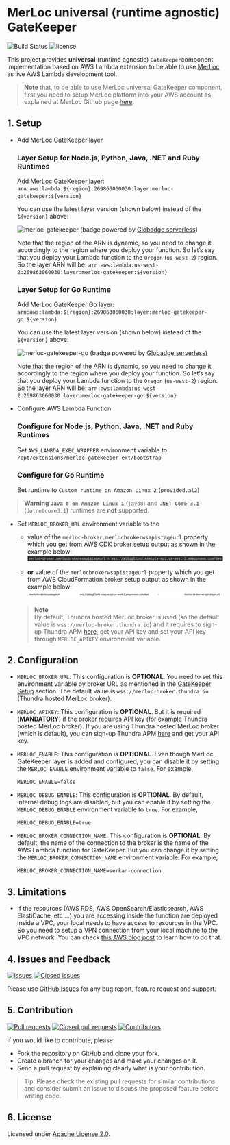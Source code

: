 # MerLoc universal (runtime agnostic) GateKeeper

![Build Status](https://github.com/thundra-io/merloc-gatekeeper-aws-lambda-extension/actions/workflows/build.yml/badge.svg)
![license](https://img.shields.io/badge/License-Apache_2.0-blue.svg)

This project provides **universal** (runtime agnostic) `GateKeeper`component implementation based on AWS Lambda extension
to be able to use [MerLoc](https://github.com/thundra-io/merloc) as live AWS Lambda development tool.

> **Note** that, to be able to use MerLoc universal GateKeeper component,
> first you need to setup MerLoc platform into your AWS account
> as explained at MerLoc Github page [here](https://github.com/thundra-io/merloc).

## 1. Setup

- Add MerLoc GateKeeper layer
  
  ### Layer Setup for Node.js, Python, Java, .NET and Ruby Runtimes
  Add MerLoc GateKeeper layer: `arn:aws:lambda:${region}:269863060030:layer:merloc-gatekeeper:${version}`

  You can use the latest layer version (shown below) instead of the `${version}` above:

  ![merloc-gatekeeper](https://api.globadge.com/v1/badgen/aws/lambda/layer/latest-version/us-east-1/269863060030/merloc-gatekeeper) (badge powered by [Globadge serverless](https://www.globadge.com/badges/serverless))

  Note that the region of the ARN is dynamic, so you need to change it accordingly to the region where you deploy your function.
  So let’s say that you deploy your Lambda function to the `Oregon` (`us-west-2`) region.
  So the layer ARN will be: `arn:aws:lambda:us-west-2:269863060030:layer:merloc-gatekeeper:${version}`

  ### Layer Setup for Go Runtime

  Add MerLoc GateKeeper Go layer: `arn:aws:lambda:${region}:269863060030:layer:merloc-gatekeeper-go:${version}`

  You can use the latest layer version (shown below) instead of the `${version}` above:

  ![merloc-gatekeeper-go](https://api.globadge.com/v1/badgen/aws/lambda/layer/latest-version/us-east-1/269863060030/merloc-gatekeeper-go) (badge powered by [Globadge serverless](https://www.globadge.com/badges/serverless))

  Note that the region of the ARN is dynamic, so you need to change it accordingly to the region where you deploy your function.
  So let’s say that you deploy your Lambda function to the `Oregon` (`us-west-2`) region.
  So the layer ARN will be: `arn:aws:lambda:us-west-2:269863060030:layer:merloc-gatekeeper-go:${version}`


- Configure AWS Lambda Function

  ### Configure for Node.js, Python, Java, .NET and Ruby Runtimes
  Set `AWS_LAMBDA_EXEC_WRAPPER` environment variable to `/opt/extensions/merloc-gatekeeper-ext/bootstrap`

  ### Configure for Go Runtime
  Set runtime to `Custom runtime on Amazon Linux 2` (`provided.al2`)

> **Warning**
> **`Java 8 on Amazon Linux 1`** (`java8`) and **`.NET Core 3.1`** (`dotnetcore3.1`) runtimes are **not** supported.


- Set `MERLOC_BROKER_URL` environment variable to the
    - value of the `merloc-broker.merlocbrokerwsapistageurl` property which you get from AWS CDK broker setup output as shown in the example below:
      ![Broker URL From AWS CDK Output](./assets/broker-url-from-aws-cdk-output.png)

    - **or** value of the `merlocbrokerwsapistageurl` property which you get from AWS CloudFormation broker setup output as shown in the example below:
      ![Broker URL From AWS CloudFormation Output](./assets/broker-url-from-aws-cf-output.png)
      
    > **Note**  
    By default, Thundra hosted MerLoc broker is used (so the default value is `wss://merloc-broker.thundra.io`) 
    and it requires to sign-up Thundra APM [here](https://apm.thundra.io/), get your API key 
    and set your API key through `MERLOC_APIKEY` environment variable.

    
## 2. Configuration

- `MERLOC_BROKER_URL`: This configuration is **OPTIONAL**.
  You need to set this environment variable by broker URL
  as mentioned in the [GateKeeper Setup](#1-setup) section.
  The default value is `wss://merloc-broker.thundra.io` (Thundra hosted MerLoc broker).
  
- `MERLOC_APIKEY`: This configuration is **OPTIONAL**.
  But it is required (**MANDATORY**) if the broker requires API key (for example Thundra hosted MerLoc broker).
  If you are using Thundra hosted MerLoc broker (which is default), 
  you can sign-up Thundra APM [here](https://apm.thundra.io/) and get your API key. 

- `MERLOC_ENABLE`: This configuration is **OPTIONAL**.
  Even though MerLoc GateKeeper layer is added and configured,
  you can disable it by setting the `MERLOC_ENABLE` environment variable to `false`.
  For example,
  ```
  MERLOC_ENABLE=false
  ```

- `MERLOC_DEBUG_ENABLE`: This configuration is **OPTIONAL**.
  By default, internal debug logs are disabled,
  but you can enable it by setting the `MERLOC_DEBUG_ENABLE` environment variable to `true`.
  For example,
  ```
  MERLOC_DEBUG_ENABLE=true
  ```

- `MERLOC_BROKER_CONNECTION_NAME`: This configuration is **OPTIONAL**.
  By default, the name of the connection to the broker is the name of the AWS Lambda function for GateKeeper.
  But you can change it by setting the `MERLOC_BROKER_CONNECTION_NAME` environment variable.
  For example,
  ```
  MERLOC_BROKER_CONNECTION_NAME=serkan-connection
  ```

## 3. Limitations

- If the resources (AWS RDS, AWS OpenSearch/Elasticsearch, AWS ElastiCache, etc ...) you are accessing inside the function are deployed inside a VPC,
  your local needs to have access to resources in the VPC.
  So you need to setup a VPN connection from your local machine to the VPC network.
  You can check [this AWS blog post](https://aws.amazon.com/tr/blogs/networking-and-content-delivery/introducing-aws-client-vpn-to-securely-access-aws-and-on-premises-resources/)
  to learn how to do that.

## 4. Issues and Feedback

[![Issues](https://img.shields.io/github/issues/thundra-io/merloc-gatekeeper-aws-lambda-extension.svg)](https://github.com/thundra-io/merloc-gatekeeper-aws-lambda-extension/issues?q=is%3Aopen+is%3Aissue)
[![Closed issues](https://img.shields.io/github/issues-closed/thundra-io/merloc-gatekeeper-aws-lambda-extension.svg)](https://github.com/thundra-io/merloc-gatekeeper-aws-lambda-extension/issues?q=is%3Aissue+is%3Aclosed)

Please use [GitHub Issues](https://github.com/thundra-io/merloc-gatekeeper-aws-lambda-extension/issues) for any bug report, feature request and support.

## 5. Contribution

[![Pull requests](https://img.shields.io/github/issues-pr/thundra-io/merloc-gatekeeper-aws-lambda-extension.svg)](https://github.com/thundra-io/merloc-gatekeeper-aws-lambda-extension/pulls?q=is%3Aopen+is%3Apr)
[![Closed pull requests](https://img.shields.io/github/issues-pr-closed/thundra-io/merloc-gatekeeper-aws-lambda-extension.svg)](https://github.com/thundra-io/merloc-gatekeeper-aws-lambda-extension/pulls?q=is%3Apr+is%3Aclosed)
[![Contributors](https://img.shields.io/github/contributors/thundra-io/merloc-gatekeeper-aws-lambda-extension.svg)]()

If you would like to contribute, please
- Fork the repository on GitHub and clone your fork.
- Create a branch for your changes and make your changes on it.
- Send a pull request by explaining clearly what is your contribution.

> Tip: 
> Please check the existing pull requests for similar contributions and 
> consider submit an issue to discuss the proposed feature before writing code.

## 6. License

Licensed under [Apache License 2.0](LICENSE).
